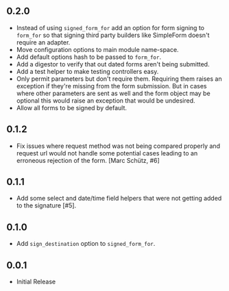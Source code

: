 ## 0.2.0

* Instead of using `signed_form_for` add an option for form signing to `form_for` so that signing third party builders
  like SimpleForm doesn't require an adapter.
* Move configuration options to main module name-space.
* Add default options hash to be passed to `form_for`.
* Add a digestor to verify that out dated forms aren't being submitted.
* Add a test helper to make testing controllers easy.
* Only permit parameters but don't require them. Requiring them raises an exception if they're missing from the form
  submission. But in cases where other parameters are sent as well and the form object may be optional this would raise
  an exception that would be undesired.
* Allow all forms to be signed by default.

## 0.1.2

* Fix issues where request method was not being compared properly and request
  url would not handle some potential cases leading to an erroneous rejection of
  the form. [Marc Schütz, #6]

## 0.1.1

* Add some select and date/time field helpers that were not getting added to the signature [#5].

## 0.1.0

* Add `sign_destination` option to `signed_form_for`.

## 0.0.1

* Initial Release
